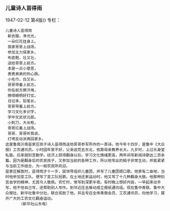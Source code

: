 ### 儿童诗人苗得雨

1947-02-12
第4版()
专栏：

    儿童诗人苗得雨
     新衣服，净光光，
     一朵红花挂身上。
     我家哥哥上战场，
     参加主力保家乡。
     布底鞋，壮又壮，
     送给哥哥上前方。
     本是一点小意思，
     表表弟弟的热心肠。
     小毛巾，白又长，
     哥哥带着上前方。
     你在前方擦汗用，
     擦得眼明好打仗。
     日记本，铅笔长，
     哥哥带着上前方。
     学习文化多识字，
     学中文武状元郎。
     小刺刀，大长枪，
     哥哥扛着上战场。
     哥哥、哥哥听我说，
     打垮反动派再回家乡。
    这是鲁南沂南苗家庄孩子诗人苗得雨送他哥哥参军所作的一首诗。他今年十四岁，是鲁中《大众报》工农通讯员。小时因年景不好，父亲逃荒去东北，依靠母亲教养长大。九岁时，上过乐身堂私塾。后来就刻苦勤学。经济上获得翻身以后，学习文化情绪更高，两年间写新闻诗歌达二百余篇。因为是翻身后的农民孩子，又参加当前的各种工作，所以他写出的稿子非常生动，并能紧紧与当前工作结合，为一般农民所欢迎。
    苗家庄解放时，苗得雨才十一岁，就领导组织儿童团，并写了儿童团顺口歌。他家有二亩地，当时他参加变工队，便写了变工队短歌。在土地还家运动时，他又写了十几种翻身大鼓。他那种刻苦自学的精神，尤其令人敬佩。农忙时，常写到深更半夜。有时晚上想好内容，一早起来动手写，他不但自己写，还帮助别人写作。到邻近庄去推动成立报纸通讯组。现在鲁中青联、鲁中大众报社、新华社鲁中分社，联合奖励了他，并且号召全体青救会员、工农通讯员，向他学习，展开广大的工农文化翻身运动。
          （新华社山东电）
